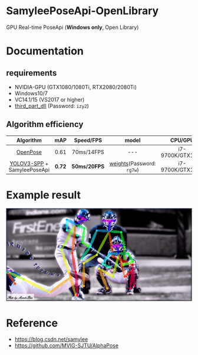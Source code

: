 # SamyleePoseApi-OpenLibrary
GPU Real-time PoseApi (**Windows only**, Open Library)

# Documentation
## requirements
* NVIDIA-GPU (GTX1080/1080Ti, RTX2080/2080Ti)
* Windows10/7
* VC14.1/15 (VS2017 or higher)
* [third_part_dll](https://pan.baidu.com/s/12OXitndIZf-s8gWs2kl1jw) (Password: `izy2`)

## Algorithm efficiency
|Algorithm|mAP|Speed/FPS|model|CPU/GPU|
|:------:|:------:|:------:|:------:|:------:|
|[OpenPose](https://github.com/CMU-Perceptual-Computing-Lab/openpose)|0.61|70ms/14FPS|---|i7-9700K/GTX1080|
|[YOLOV3-SPP](https://github.com/pjreddie/darknet) + SamyleePoseApi|**0.72**|**50ms/20FPS**|[weights](https://pan.baidu.com/s/1DtfEOWKll4EsI-K9n7yd0A)(Password: `rg7w`)|i7-9700K/GTX1080 |


# Example result
![](imgs/demo.jpg)  

# Reference
* https://blog.csdn.net/samylee
* https://github.com/MVIG-SJTU/AlphaPose
